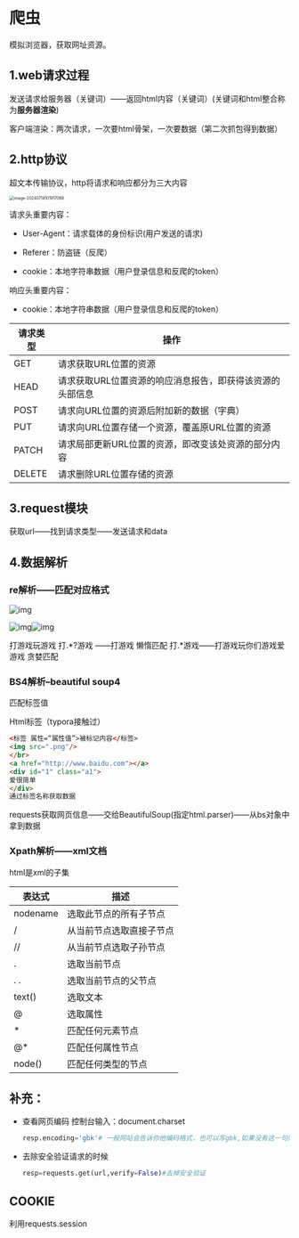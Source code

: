 # 爬虫

模拟浏览器，获取网址资源。

## 1.web请求过程

发送请求给服务器（关键词）——返回html内容（关键词）(关键词和html整合称为**服务器渲染**)

客户端渲染：两次请求，一次要html骨架，一次要数据（第二次抓包得到数据）

## 2.http协议

超文本传输协议，http将请求和响应都分为三大内容

<img src="C:/Users/张奕霖/AppData/Roaming/Typora/typora-user-images/image-20240714101917068.png" alt="image-20240714101917068" style="zoom:50%;" />

请求头重要内容：

- User-Agent：请求载体的身份标识(用户发送的请求)

- Referer：防盗链（反爬）
- cookie：本地字符串数据（用户登录信息和反爬的token）

响应头重要内容：

- cookie：本地字符串数据（用户登录信息和反爬的token）

| 请求类型 | 操作                                                      |
| -------- | --------------------------------------------------------- |
| GET      | 请求获取URL位置的资源                                     |
| HEAD     | 请求获取URL位置资源的响应消息报告，即获得该资源的头部信息 |
| POST     | 请求向URL位置的资源后附加新的数据（字典）                 |
| PUT      | 请求向URL位置存储一个资源，覆盖原URL位置的资源            |
| PATCH    | 请求局部更新URL位置的资源，即改变该处资源的部分内容       |
| DELETE   | 请求删除URL位置存储的资源                                 |

## 3.request模块

获取url——找到请求类型——发送请求和data

## 4.数据解析

### re解析——匹配对应格式

![img](https://img-blog.csdnimg.cn/b805a1c7513342d4b4080c750cc7324c.png?x-oss-process=image/watermark,type_ZHJvaWRzYW5zZmFsbGJhY2s,shadow_50,text_Q1NETiBAU2FtUm9s,size_20,color_FFFFFF,t_70,g_se,x_16)

![img](https://img-blog.csdnimg.cn/2c5e171afb714426b01f6c9b51dfd8c8.png)![img](https://img-blog.csdnimg.cn/a68c6d62666e4d51ab4aa29237b75b9a.png)

打游戏玩游戏
打.*?游戏 ——打游戏	懒惰匹配
打\.\*游戏——打游戏玩你们游戏爱游戏		贪婪匹配

### BS4解析–beautiful soup4

匹配标签值

Html标签（typora接触过）

```html
<标签 属性=“属性值”>被标记内容</标签>
<img src=".png"/>
</br>
<a href="http://www.baidu.com"></a>
<div id="1" class="a1">
爱很简单    
</div>
通过标签名称获取数据
```

requests获取网页信息——交给BeautifulSoup(指定html.parser)——从bs对象中拿到数据

### Xpath解析——xml文档

html是xml的子集

| 表达式   | 描述                     |
| -------- | ------------------------ |
| nodename | 选取此节点的所有子节点   |
| /        | 从当前节点选取直接子节点 |
| //       | 从当前节点选取子孙节点   |
| .        | 选取当前节点             |
| . .      | 选取当前节点的父节点     |
| text()   | 选取文本                 |
| @        | 选取属性                 |
| *        | 匹配任何元素节点         |
| @*       | 匹配任何属性节点         |
| node()   | 匹配任何类型的节点       |

## 补充：

- 查看网页编码
	控制台输入：document.charset

	```python
	resp.encoding='gbk'# 一般网站会告诉你他编码格式，也可以写gbk,如果没有这一句则可能出现乱码
	```

- 去除安全验证请求的时候

	```python
	resp=requests.get(url,verify=False)#去掉安全验证
	```

## COOKIE

利用requests.session